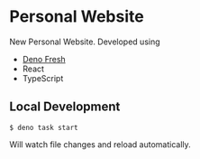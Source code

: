 # Personal Website

New Personal Website. Developed using
- [Deno Fresh](https://fresh.deno.dev/)
- React
- TypeScript


## Local Development

```
$ deno task start
```

Will watch file changes and reload automatically.
